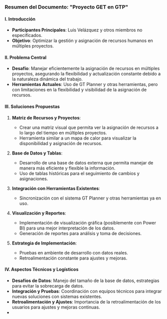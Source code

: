 ### Resumen del Documento: "Proyecto GET en GTP"

#### I. Introducción

- **Participantes Principales**: Luis Velázquez y otros miembros no especificados.
- **Objetivo**: Optimizar la gestión y asignación de recursos humanos en múltiples proyectos.

#### II. Problema Central

- **Desafío**: Manejar eficientemente la asignación de recursos en múltiples proyectos, asegurando la flexibilidad y actualización constante debido a la naturaleza dinámica del trabajo.
- **Herramientas Actuales**: Uso de GT Planner y otras herramientas, pero con limitaciones en la flexibilidad y visibilidad de la asignación de recursos.

#### III. Soluciones Propuestas

1. **Matriz de Recursos y Proyectos**:
    
    - Crear una matriz visual que permita ver la asignación de recursos a lo largo del tiempo en múltiples proyectos.
    - Herramienta similar a un mapa de calor para visualizar la disponibilidad y asignación de recursos.

1. **Base de Datos y Tablas**:
    
    - Desarrollo de una base de datos externa que permita manejar de manera más eficiente y flexible la información.
    - Uso de tablas históricas para el seguimiento de cambios y asignaciones.
4. **Integración con Herramientas Existentes**:
    
    - Sincronización con el sistema GT Planner y otras herramientas ya en uso.
5. **Visualización y Reportes**:
    
    - Implementación de visualización gráfica (posiblemente con Power BI) para una mejor interpretación de los datos.
    - Generación de reportes para análisis y toma de decisiones.
6. **Estrategia de Implementación**:
    
    - Pruebas en ambiente de desarrollo con datos reales.
    - Retroalimentación constante para ajustes y mejoras.

#### IV. Aspectos Técnicos y Logísticos

- **Desafíos de Datos**: Manejo del tamaño de la base de datos, estrategias para evitar la sobrecarga de datos.
- **Integración y Pruebas**: Coordinación con equipos técnicos para integrar nuevas soluciones con sistemas existentes.
- **Retroalimentación y Ajustes**: Importancia de la retroalimentación de los usuarios para ajustes y mejoras continuas.
- 